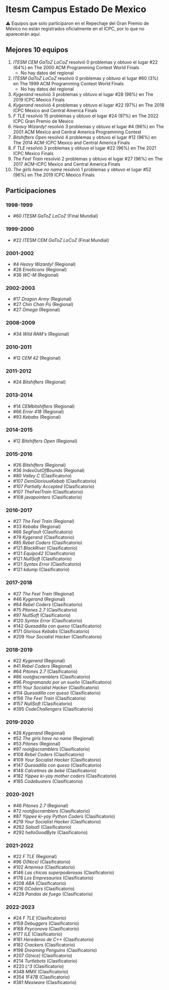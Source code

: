 # Itesm Campus Estado De Mexico

:warning: Equipos que solo participaron en el Repechaje del Gran Premio de México no están registrados oficialmente en el ICPC, por lo que no aparecerán aquí.

## Mejores 10 equipos

1. _ITESM CEM GaToZ LoCoZ_ resolvió 0 problemas y obtuvo el lugar #22 (64%) en The 2000 ACM Programming Contest World Finals
    - No hay datos del regional
1. _ITESM GaToZ LoCoZ_ resolvió 0 problemas y obtuvo el lugar #60 (3%) en The 1999 ACM Programming Contest World Finals
    - No hay datos del regional
1. _Kygerand_ resolvió 3 problemas y obtuvo el lugar #28 (98%) en The 2019 ICPC Mexico Finals
1. _Kygerand_ resolvió 4 problemas y obtuvo el lugar #22 (97%) en The 2018 ICPC Mexico and Central America Finals
1. _F TLE_ resolvió 15 problemas y obtuvo el lugar #24 (97%) en The 2022 ICPC Gran Premio de Mexico
1. _Heavy Wizardy!_ resolvió 3 problemas y obtuvo el lugar #4 (96%) en The 2001 ACM Mexico and Central America Programming Contest
1. _Bitshifters Open_ resolvió 4 problemas y obtuvo el lugar #12 (96%) en The 2014 ACM-ICPC Mexico and Central America Finals
1. _F TLE_ resolvió 3 problemas y obtuvo el lugar #22 (96%) en The 2021 ICPC Mexico Finals
1. _The Feel Train_ resolvió 2 problemas y obtuvo el lugar #27 (96%) en The 2017 ACM-ICPC Mexico and Central America Finals
1. _The girls have no name_ resolvió 1 problemas y obtuvo el lugar #52 (96%) en The 2019 ICPC Mexico Finals

## Participaciones

### 1998-1999

- #60 _ITESM GaToZ LoCoZ_ (Final Mundial)

### 1999-2000

- #22 _ITESM CEM GaToZ LoCoZ_ (Final Mundial)

### 2001-2002

- #4 _Heavy Wizardy!_ (Regional)
- #28 _Emoticons_ (Regional)
- #36 _WC-M_ (Regional)

### 2002-2003

- #17 _Dragon Army_ (Regional)
- #27 _Chin Chan Pú_ (Regional)
- #27 _Omega_ (Regional)

### 2008-2009

- #34 _Wild RAM's_ (Regional)

### 2010-2011

- #12 _CEM 42_ (Regional)

### 2011-2012

- #24 _Bitshifters_ (Regional)

### 2013-2014

- #14 _CEMbitshifters_ (Regional)
- #66 _Error 418_ (Regional)
- #93 _Kebabs_ (Regional)

### 2014-2015

- #12 _Bitshifters Open_ (Regional)

### 2015-2016

- #26 _Bitshifters_ (Regional)
- #36 _IndexOutOfBounds_ (Regional)
- #80 _Valley C_ (Clasificatorio)
- #107 _DemGloriousKebab_ (Clasificatorio)
- #107 _Partially Accepted_ (Clasificatorio)
- #107 _TheFeelTrain_ (Clasificatorio)
- #108 _javapointers_ (Clasificatorio)

### 2016-2017

- #27 _The Feel Train_ (Regional)
- #33 _Kebabs_ (Regional)
- #66 _SegFault_ (Clasificatorio)
- #79 _Kygerand_ (Clasificatorio)
- #85 _Rebel Coders_ (Clasificatorio)
- #121 _BlackRiver_ (Clasificatorio)
- #121 _Equipo42_ (Clasificatorio)
- #121 _NullSoft_ (Clasificatorio)
- #121 _Syntax Error_ (Clasificatorio)
- #121 _kdump_ (Clasificatorio)

### 2017-2018

- #27 _The Feel Train_ (Regional)
- #46 _Kygerand_ (Regional)
- #64 _Rebel Coders_ (Clasificatorio)
- #75 _Pitones 2.7_ (Clasificatorio)
- #97 _NullSoft_ (Clasificatorio)
- #120 _Syntax Error_ (Clasificatorio)
- #142 _Quesadilla con queso_ (Clasificatorio)
- #171 _Glorious Kebabs_ (Clasificatorio)
- #209 _Your Socialist Hacker_ (Clasificatorio)

### 2018-2019

- #22 _Kygerand_ (Regional)
- #41 _Rebel Coders_ (Regional)
- #64 _Pitones 2.7_ (Clasificatorio)
- #86 _root@scramblers_ (Clasificatorio)
- #96 _Programando por un sueño_ (Clasificatorio)
- #111 _Your Socialist Hacker_ (Clasificatorio)
- #114 _Quesadilla con queso_ (Clasificatorio)
- #156 _The Feel Train_ (Clasificatorio)
- #157 _NullSoft_ (Clasificatorio)
- #395 _CodeChallengers_ (Clasificatorio)

### 2019-2020

- #28 _Kygerand_ (Regional)
- #52 _The girls have no name_ (Regional)
- #53 _Pitones_ (Regional)
- #97 _root@scramblers_ (Clasificatorio)
- #108 _Rebel Coders_ (Clasificatorio)
- #109 _Your Socialist Hacker_ (Clasificatorio)
- #147 _Quesadilla con queso_ (Clasificatorio)
- #148 _Calcetines de bebé_ (Clasificatorio)
- #182 _Yippee ki-yay mother coders_ (Clasificatorio)
- #185 _Codebusters_ (Clasificatorio)

### 2020-2021

- #46 _Pitones 2.7_ (Regional)
- #72 _root@scramblers_ (Clasificatorio)
- #87 _Yippee ki-yay Python Coders_ (Clasificatorio)
- #219 _Your Socialist Hacker_ (Clasificatorio)
- #262 _Salsa5_ (Clasificatorio)
- #292 _helloGoodByte_ (Clasificatorio)

### 2021-2022

- #22 _F TLE_ (Regional)
- #96 _O(Nice)_ (Clasificatorio)
- #102 _Artemisa_ (Clasificatorio)
- #146 _Las chicas superpoderosas_ (Clasificatorio)
- #178 _Los Empresaurios_ (Clasificatorio)
- #208 _ABA_ (Clasificatorio)
- #216 _GCoders_ (Clasificatorio)
- #226 _Pandas de fuego_ (Clasificatorio)

### 2022-2023

- #24 _F TLE_ (Clasificatorio)
- #159 _Debuggers_ (Clasificatorio)
- #168 _Psyconova_ (Clasificatorio)
- #177 _ILE_ (Clasificatorio)
- #181 _Herederos de C++_ (Clasificatorio)
- #182 _Crackers_ (Clasificatorio)
- #198 _Dreaming Penguins_ (Clasificatorio)
- #207 _O(nice)_ (Clasificatorio)
- #214 _Turtlebots_ (Clasificatorio)
- #220 _L^3_ (Clasificatorio)
- #348 _MMX_ (Clasificatorio)
- #354 _1F47B_ (Clasificatorio)
- #381 _Mexiware_ (Clasificatorio)



